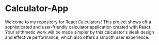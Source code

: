 # Calculator-App
Welcome to my repository for React Calculators! This project shows off a sophisticated and user-friendly calculator application created with React. Your arithmetic work will be made simpler by this calculator's sleek design and effective performance, which also offers a smooth user experience. 
